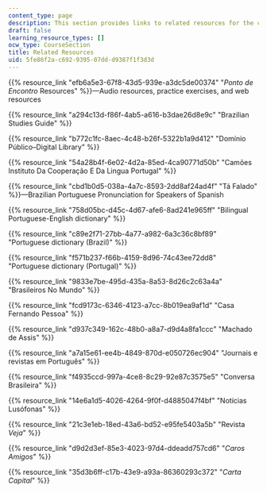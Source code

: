 ```yaml
---
content_type: page
description: This section provides links to related resources for the course.
draft: false
learning_resource_types: []
ocw_type: CourseSection
title: Related Resources
uid: 5fe86f2a-c692-9395-07dd-d9387f1f3d3d
---
```

{{% resource_link "efb6a5e3-67f8-43d5-939e-a3dc5de00374" "*Ponto de Encontro* Resources" %}}—Audio resources, practice exercises, and web resources

{{% resource_link "a294c13d-f86f-4ab5-a616-b3dae26d8e9c" "Brazilian Studies Guide" %}}

{{% resource_link "b772c1fc-8aec-4c48-b26f-5322b1a9d412" "Domínio Público–Digital Library" %}}

{{% resource_link "54a28b4f-6e02-4d2a-85ed-4ca90771d50b" "Camões Instituto Da Cooperação E Da Lingua Portugal" %}}

{{% resource_link "cbd1b0d5-038a-4a7c-8593-2dd8af24ad4f" "Tá Falado" %}}—Brazilian Portuguese Pronunciation for Speakers of Spanish

{{% resource_link "758d05bc-d45c-4d67-afe6-8ad241e965ff" "Bilingual Portuguese-English dictionary" %}}

{{% resource_link "c89e2f71-27bb-4a77-a982-6a3c36c8bf89" "Portuguese dictionary (Brazil)" %}}

{{% resource_link "f571b237-f66b-4159-8d96-74c43ee72dd8" "Portuguese dictionary (Portugal)" %}}

{{% resource_link "9833e7be-495d-435a-8a53-8d26c2c63a4a" "Brasileiros No Mundo" %}}

{{% resource_link "fcd9173c-6346-4123-a7cc-8b019ea9af1d" "Casa Fernando Pessoa" %}}

{{% resource_link "d937c349-162c-48b0-a8a7-d9d4a8fa1ccc" "Machado de Assis" %}}

{{% resource_link "a7a15e61-ee4b-4849-870d-e050726ec904" "Journais e revistas em Português" %}}

{{% resource_link "f4935ccd-997a-4ce8-8c29-92e87c3575e5" "Conversa Brasileira" %}}

{{% resource_link "14e6a1d5-4026-4264-9f0f-d4885047f4bf" "Notícias Lusófonas" %}}

{{% resource_link "21c3e1eb-18ed-43a6-bd52-e95fe5403a5b" "Revista *Veja*" %}}

{{% resource_link "d9d2d3ef-85e3-4023-97d4-ddeadd757cd6" "*Caros Amigos*" %}}

{{% resource_link "35d3b6ff-c17b-43e9-a93a-86360293c372" "*Carta Capital*" %}}